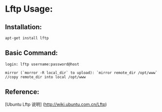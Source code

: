 # Lftp Usage:

## Installation:
    apt-get install lftp
## Basic Command:
    login: lftp username:password@host

    mirror (`morror -R local_dir` to upload): `mirror remote_dir /opt/www`  //copy remote_dir into local /opt/www

## Reference:
[Ubuntu Lftp 说明] (http://wiki.ubuntu.com.cn/Lftp)
